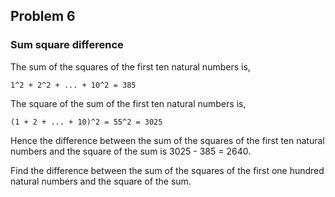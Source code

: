 ## Problem 6
### Sum square difference

The sum of the squares of the first ten natural numbers is,
```
1^2 + 2^2 + ... + 10^2 = 385
```

The square of the sum of the first ten natural numbers is,
```
(1 + 2 + ... + 10)^2 = 55^2 = 3025
```

Hence the difference between the sum of the squares of the first ten natural numbers and the square of the sum is 3025 - 385 = 2640.

Find the difference between the sum of the squares of the first one hundred natural numbers and the square of the sum.
